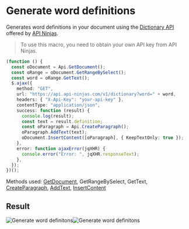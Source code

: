 # Generate word definitions

Generates word definitions in your document using the [Dictionary API](https://api-ninjas.com/api/dictionary) offered by [API Ninjas](https://api-ninjas.com).

> To use this macro, you need to obtain your own API key from API Ninjas.

<!-- This code snippet is shown in the screenshot. -->

<!-- eslint-skip -->

```ts
(function () {
  const oDocument = Api.GetDocument();
  const oRange = oDocument.GetRangeBySelect();
  const word = oRange.GetText();
  $.ajax({
    method: "GET",
    url: "https://api.api-ninjas.com/v1/dictionary?word=" + word,
    headers: { "X-Api-Key": "your-api-key" },
    contentType: "application/json",
    success: function (result) {
      console.log(result);
      const text = result.definition;
      const oParagraph = Api.CreateParagraph();
      oParagraph.AddText(text);
      oDocument.InsertContent([oParagraph], { KeepTextOnly: true });
    },
    error: function ajaxError(jqXHR) {
      console.error("Error: ", jqXHR.responseText);
    },
  });
})();
```

Methods used: [GetDocument](../../../../office-api/usage-api/text-document-api/Api/Methods/GetDocument.md), GetRangeBySelect, GetText, [CreateParagraph](../../../../office-api/usage-api/text-document-api/Api/Methods/CreateParagraph.md), [AddText](../../../../office-api/usage-api/text-document-api/ApiParagraph/Methods/AddText.md), [InsertContent](../../../../office-api/usage-api/text-document-api/ApiDocument/Methods/InsertContent.md)

## Result

<!-- imgpath -->

![Generate word definitons](/assets/images/plugins/generate-word-definitions.png#gh-light-mode-only)![Generate word definitons](/assets/images/plugins/generate-word-definitions.dark.png#gh-dark-mode-only)
